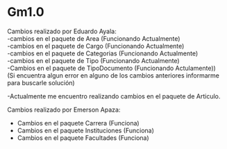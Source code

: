 # Gm1.0
Cambios realizado por Eduardo Ayala: <br>
-cambios en el paquete de Area (Funcionando Actualmente)<br>
-cambios en el paquete de Cargo (Funcionando Actualmente)<br>
-cambios en el paquete de Categorias (Funcionando Actualmente)<br>
-cambios en el paquete de Tipo (Funcionando Actualmente)<br>
-Cambios en el paquete de TipoDocumento (Funcionando Actulamente))<br>
(Si encuentra algun error en alguno de los cambios anteriores informarme para buscarle solución)<br>

-Actualmente me encuentro realizando cambios en el paquete de Articulo. 

Cambios realizado por Emerson Apaza:
- Cambios en el paquete Carrera (Funciona)
- Cambios en el paquete Instituciones (Funciona)
- Cambios en el paquete Facultades (Funciona)
